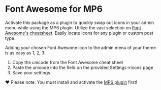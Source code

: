 Font Awesome for MP6
====================

Activate this package as a plugin to quickly swap out icons in your admin menu while using the MP6 plugin. Utilize the vast selection on <a href="http://fortawesome.github.io/Font-Awesome/cheatsheet/" target="_blank">Font Awesome's cheatsheet</a>. Easily locate icons for any plugin or custom post type.

Adding your chosen Font Awesome icon to the admin menu of your theme is as easy as 1, 2, 3:

<ol>
<li>Copy the unicode from the Font Awesome cheat sheet</li>
<li>Paste the unicode into the field on the provided Settings->Icons page</li>
<li>Save your settings</li>
</ol>

&hearts; Please note: You must install and activate the <a href="http://wordpress.org/plugins/mp6/" target="_blank">MP6 plugin</a> first!
